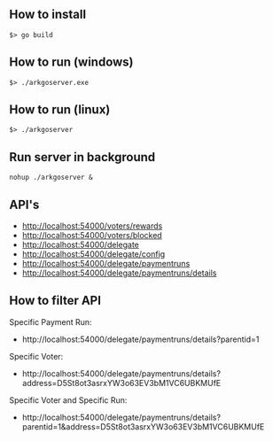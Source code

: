 ## How to install
```
$> go build
```

## How to run (windows)
```
$> ./arkgoserver.exe
```

## How to run (linux)
```
$> ./arkgoserver
```

## Run server in background
```
nohup ./arkgoserver &
```

## API's

* [http://localhost:54000/voters/rewards](http://localhost:54000/voters/rewards)
* [http://localhost:54000/voters/blocked](http://localhost:54000/voters/blocked)
* [http://localhost:54000/delegate](http://localhost:54000/delegate)
* [http://localhost:54000/delegate/config](http://localhost:54000/delegate/config)
* [http://localhost:54000/delegate/paymentruns](http://localhost:54000/delegate/paymentruns)
* [http://localhost:54000/delegate/paymentruns/details](http://localhost:54000/delegate/paymentruns/details)

## How to filter API

Specific Payment Run:
* http://localhost:54000/delegate/paymentruns/details?parentid=1

Specific Voter:
* http://localhost:54000/delegate/paymentruns/details?address=D5St8ot3asrxYW3o63EV3bM1VC6UBKMUfE

Specific Voter and Specific Run: 
* http://localhost:54000/delegate/paymentruns/details?parentid=1&address=D5St8ot3asrxYW3o63EV3bM1VC6UBKMUfE
